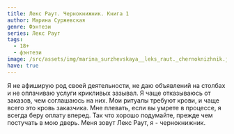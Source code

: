 ```yaml
---
title: Лекс Раут. Чернокнижник. Книга 1
author: Марина Суржевская
genre: Фэнтези
series: Лекс Раут
tags:
  - 18+
  - фэнтези
image: /src/assets/img/marina_surzhevskaya__leks_raut._chernoknizhnik.jpeg
have: true
---
```

Я не афиширую род своей деятельности, не даю объявлений на столбах и не оплачиваю услуги крикливых зазывал. Я чаще отказываюсь от заказов, чем соглашаюсь на них. Мои ритуалы требуют крови, и чаще всего это кровь заказчика. Мне плевать, если вы умрете в процессе, я всегда беру оплату вперед. Так что хорошо подумайте, прежде чем постучать в мою дверь.
Меня зовут Лекс Раут, я - чернокнижник.
